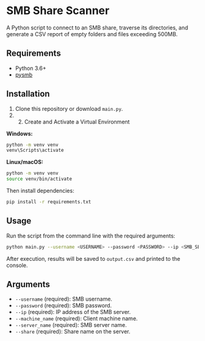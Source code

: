 # SMB Share Scanner

A Python script to connect to an SMB share, traverse its directories, and generate a CSV report of empty folders and files exceeding 500MB.

## Requirements

- Python 3.6+
- [pysmb](https://pysmb.readthedocs.io/en/latest/)

## Installation

1. Clone this repository or download `main.py`.
2. 2. Create and Activate a Virtual Environment

**Windows:**
```sh
python -m venv venv
venv\Scripts\activate
```

**Linux/macOS:**
```sh
python -m venv venv
source venv/bin/activate
```

Then install dependencies:

```sh
pip install -r requirements.txt
```

## Usage

Run the script from the command line with the required arguments:

```sh
python main.py --username <USERNAME> --password <PASSWORD> --ip <SMB_SERVER_IP> --machine_name <CLIENT_MACHINE_NAME> --server_name <SMB_SERVER_NAME> --share <SHARE_NAME>
```

After execution, results will be saved to `output.csv` and printed to the console.

## Arguments

- `--username` (required): SMB username.
- `--password` (required): SMB password.
- `--ip` (required): IP address of the SMB server.
- `--machine_name` (required): Client machine name.
- `--server_name` (required): SMB server name.
- `--share` (required): Share name on the server.
